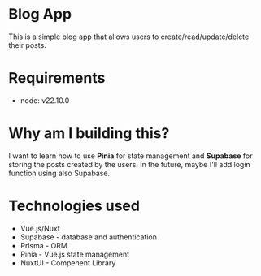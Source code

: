 # Blog App

This is a simple blog app that allows users to create/read/update/delete their posts.

# Requirements

- node: v22.10.0

# Why am I building this?

I want to learn how to use **Pinia** for state management and **Supabase** for storing the posts created by the users. In the future, maybe I'll add login function using also Supabase.

# Technologies used
- Vue.js/Nuxt
- Supabase - database and authentication
- Prisma - ORM
- Pinia - Vue.js state management
- NuxtUI - Compenent Library

